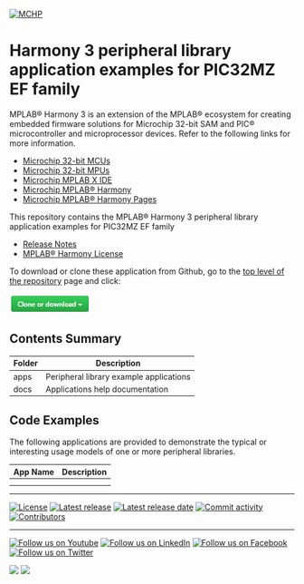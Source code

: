 ﻿[![MCHP](https://www.microchip.com/ResourcePackages/Microchip/assets/dist/images/logo.png)](https://www.microchip.com)

# Harmony 3 peripheral library application examples for PIC32MZ EF family

MPLAB® Harmony 3 is an extension of the MPLAB® ecosystem for creating embedded firmware solutions for Microchip 32-bit SAM and PIC® microcontroller and microprocessor devices.  Refer to the following links for more information.

- [Microchip 32-bit MCUs](https://www.microchip.com/design-centers/32-bit)
- [Microchip 32-bit MPUs](https://www.microchip.com/design-centers/32-bit-mpus)
- [Microchip MPLAB X IDE](https://www.microchip.com/mplab/mplab-x-ide)
- [Microchip MPLAB® Harmony](https://www.microchip.com/mplab/mplab-harmony)
- [Microchip MPLAB® Harmony Pages](https://microchip-mplab-harmony.github.io/)

This repository contains the MPLAB® Harmony 3 peripheral library application examples for PIC32MZ EF family

- [Release Notes](release_notes.md)
- [MPLAB® Harmony License](mplab_harmony_license.md)

To download or clone these application from Github, go to the [top level of the repository](https://github.com/Microchip-MPLAB-Harmony/csp_apps_pic32mz_ef) page and click:

![clone](./docs/images/clone.png)

## Contents Summary

| Folder     | Description                             |
| ---        | ---                                     |
| apps       | Peripheral library example applications |
| docs       | Applications help documentation         |

## Code Examples

The following applications are provided to demonstrate the typical or interesting usage models of one or more peripheral libraries.

| App Name | Description|
|:---------|:-----------|
|[]()||
|||
____

[![License](https://img.shields.io/badge/license-Harmony%20license-orange.svg)](https://github.com/Microchip-MPLAB-Harmony/csp_apps_pic32mz_ef/blob/master/mplab_harmony_license.md)
[![Latest release](https://img.shields.io/github/release/Microchip-MPLAB-Harmony/csp_apps_pic32mz_ef.svg)](https://github.com/Microchip-MPLAB-Harmony/csp_apps_pic32mz_ef/releases/latest)
[![Latest release date](https://img.shields.io/github/release-date/Microchip-MPLAB-Harmony/csp_apps_pic32mz_ef.svg)](https://github.com/Microchip-MPLAB-Harmony/csp_apps_pic32mz_ef/releases/latest)
[![Commit activity](https://img.shields.io/github/commit-activity/y/Microchip-MPLAB-Harmony/csp_apps_pic32mz_ef.svg)](https://github.com/Microchip-MPLAB-Harmony/csp_apps_pic32mz_ef/graphs/commit-activity)
[![Contributors](https://img.shields.io/github/contributors-anon/Microchip-MPLAB-Harmony/csp_apps_pic32mz_ef.svg)]()

____

[![Follow us on Youtube](https://img.shields.io/badge/Youtube-Follow%20us%20on%20Youtube-red.svg)](https://www.youtube.com/user/MicrochipTechnology)
[![Follow us on LinkedIn](https://img.shields.io/badge/LinkedIn-Follow%20us%20on%20LinkedIn-blue.svg)](https://www.linkedin.com/company/microchip-technology)
[![Follow us on Facebook](https://img.shields.io/badge/Facebook-Follow%20us%20on%20Facebook-blue.svg)](https://www.facebook.com/microchiptechnology/)
[![Follow us on Twitter](https://img.shields.io/twitter/follow/MicrochipTech.svg?style=social)](https://twitter.com/MicrochipTech)

[![](https://img.shields.io/github/stars/Microchip-MPLAB-Harmony/csp_apps_pic32mz_ef.svg?style=social)]()
[![](https://img.shields.io/github/watchers/Microchip-MPLAB-Harmony/csp_apps_pic32mz_ef.svg?style=social)]()
